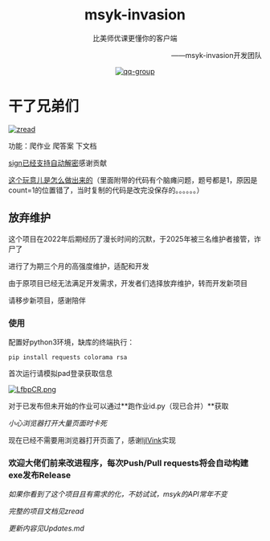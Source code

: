 <div align="center">
    <h1 align="center">msyk-invasion</h1>
    <p>比美师优课更懂你的客户端</p>
    <p align="right">——msyk-invasion开发团队</p>
<div>
  <a href="https://qun.qq.com/universal-share/share?ac=1&authKey=oO%2FOfQTiYL%2FTqmCIe4rpbrozRM4jvSoCumLaX8fwdzAl4FPvhiFhneqcdlCZTQP%2B&busi_data=eyJncm91cENvZGUiOiIxMDU2MDc3OTA1IiwidG9rZW4iOiJMb2liNzFWblZxOFU2TUU2eUFEejNUY1ZoNTlCNmhYQTBwVVI3cnZpZ1RDM0FkMkUyNjBweitiTjZGa1EwaDlrIiwidWluIjoiMjI5NzE5Mzg4MSJ9&data=2CtVjgRkjP64MqMXaD-wNV4eTehac6AMoCP0P5q0nGrR4sKip1WFdv7bMu3aRx8CIwOGUecgR-RE9vogW7uzIQ&svctype=4&tempid=h5_group_info">
    <img src="https://img.shields.io/badge/QQgroup-join-red" alt="qq-group" />
  </a>
</div>
</div>

# 干了兄弟们 #
[![zread](https://img.shields.io/badge/Ask_Zread-_.svg?style=flat&color=00b0aa&labelColor=000000&logo=data%3Aimage%2Fsvg%2Bxml%3Bbase64%2CPHN2ZyB3aWR0aD0iMTYiIGhlaWdodD0iMTYiIHZpZXdCb3g9IjAgMCAxNiAxNiIgZmlsbD0ibm9uZSIgeG1sbnM9Imh0dHA6Ly93d3cudzMub3JnLzIwMDAvc3ZnIj4KPHBhdGggZD0iTTQuOTYxNTYgMS42MDAxSDIuMjQxNTZDMS44ODgxIDEuNjAwMSAxLjYwMTU2IDEuODg2NjQgMS42MDE1NiAyLjI0MDFWNC45NjAxQzEuNjAxNTYgNS4zMTM1NiAxLjg4ODEgNS42MDAxIDIuMjQxNTYgNS42MDAxSDQuOTYxNTZDNS4zMTUwMiA1LjYwMDEgNS42MDE1NiA1LjMxMzU2IDUuNjAxNTYgNC45NjAxVjIuMjQwMUM1LjYwMTU2IDEuODg2NjQgNS4zMTUwMiAxLjYwMDEgNC45NjE1NiAxLjYwMDFaIiBmaWxsPSIjZmZmIi8%2BCjxwYXRoIGQ9Ik00Ljk2MTU2IDEwLjM5OTlIMi4yNDE1NkMxLjg4ODEgMTAuMzk5OSAxLjYwMTU2IDEwLjY4NjQgMS42MDE1NiAxMS4wMzk5VjEzLjc1OTlDMS42MDE1NiAxNC4xMTM0IDEuODg4MSAxNC4zOTk5IDIuMjQxNTYgMTQuMzk5OUg0Ljk2MTU2QzUuMzE1MDIgMTQuMzk5OSA1LjYwMTU2IDE0LjExMzQgNS42MDE1NiAxMy43NTk5VjExLjAzOTlDNS42MDE1NiAxMC42ODY0IDUuMzE1MDIgMTAuMzk5OSA0Ljk2MTU2IDEwLjM5OTlaIiBmaWxsPSIjZmZmIi8%2BCjxwYXRoIGQ9Ik0xMy43NTg0IDEuNjAwMUgxMS4wMzg0QzEwLjY4NSAxLjYwMDEgMTAuMzk4NCAxLjg4NjY0IDEwLjM5ODQgMi4yNDAxVjQuOTYwMUMxMC4zOTg0IDUuMzEzNTYgMTAuNjg1IDUuNjAwMSAxMS4wMzg0IDUuNjAwMUgxMy43NTg0QzE0LjExMTkgNS42MDAxIDE0LjM5ODQgNS4zMTM1NiAxNC4zOTg0IDQuOTYwMVYyLjI0MDFDMTQuMzk4NCAxLjg4NjY0IDE0LjExMTkgMS42MDAxIDEzLjc1ODQgMS42MDAxWiIgZmlsbD0iI2ZmZiIvPgo8cGF0aCBkPSJNNCAxMkwxMiA0TDQgMTJaIiBmaWxsPSIjZmZmIi8%2BCjxwYXRoIGQ9Ik00IDEyTDEyIDQiIHN0cm9rZT0iI2ZmZiIgc3Ryb2tlLXdpZHRoPSIxLjUiIHN0cm9rZS1saW5lY2FwPSJyb3VuZCIvPgo8L3N2Zz4K&logoColor=ffffff)](https://zread.ai/Tonyha7/msyk-invasion)

功能：爬作业 爬答案 下文档

[sign已经支持自动解密](https://github.com/Tonyha7/msyk-invasion/pull/2)感谢贡献

[这个玩意儿是怎么做出来的](https://www.52pojie.cn/thread-1613563-1-1.html)（里面附带的代码有个脑瘫问题，题号都是1，原因是count=1的位置错了，当时复制的代码是改完没保存的。。。。。。）

## 放弃维护 ##

这个项目在2022年后期经历了漫长时间的沉默，于2025年被三名维护者接管，诈尸了

进行了为期三个月的高强度维护，适配和开发

由于原项目已经无法满足开发需求，开发者们选择放弃维护，转而开发新项目

请移步新项目，感谢陪伴

### 使用

配置好python3环境，缺库的终端执行：

`pip install requests colorama rsa`

首次运行请模拟pad登录获取信息

[![LfbpCR.png](https://s1.ax1x.com/2022/04/23/LfbpCR.png)](https://imgtu.com/i/LfbpCR)

对于已发布但未开始的作业可以通过**跑作业id.py（现已合并）**获取

*小心浏览器打开大量页面时卡死*

现在已经不需要用浏览器打开页面了，感谢[ljlVink](https://github.com/ljlVink)实现

### 欢迎大佬们前来改进程序，每次Push/Pull requests将会自动构建exe发布Release

*如果你看到了这个项目且有需求的化，不妨试试，msyk的API常年不变*

*完整的项目文档见zread*

*更新内容见Updates.md*
